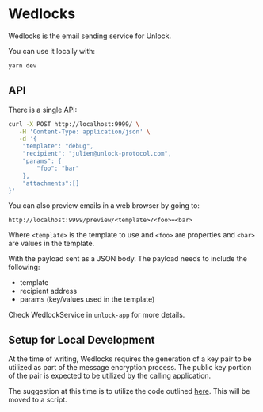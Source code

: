 # Wedlocks

Wedlocks is the email sending service for Unlock.

You can use it locally with:

```bash
yarn dev
```

## API

There is a single API:

```bash
curl -X POST http://localhost:9999/ \
   -H 'Content-Type: application/json' \
   -d '{
    "template": "debug",
    "recipient": "julien@unlock-protocol.com",
    "params": {
        "foo": "bar"
    },
    "attachments":[]
}'
```

You can also preview emails in a web browser by going to:

```
http://localhost:9999/preview/<template>?<foo>=<bar>
```

Where `<template>` is the template to use and `<foo>` are properties and `<bar>` are values in the template.

With the payload sent as a JSON body. The payload needs to include the following:

- template
- recipient address
- params (key/values used in the template)

Check WedlockService in `unlock-app` for more details.

## Setup for Local Development

At the time of writing, Wedlocks requires the generation of a key pair to be utilized as part of the message encryption process.
The public key portion of the pair is expected to be utilized by the calling application.

The suggestion at this time is to utilize the code outlined [here](https://github.com/unlock-protocol/unlock/blob/master/wedlocks/src/__tests__/encrypter.test.js#L11).
This will be moved to a script.
